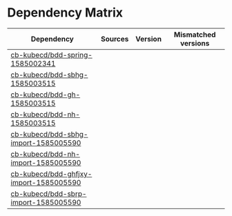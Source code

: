 # Dependency Matrix

Dependency | Sources | Version | Mismatched versions
---------- | ------- | ------- | -------------------
[cb-kubecd/bdd-spring-1585002341](https://github.com/cb-kubecd/bdd-spring-1585002341.git) |  | []() | 
[cb-kubecd/bdd-sbhg-1585003515](https://github.com/cb-kubecd/bdd-sbhg-1585003515.git) |  | []() | 
[cb-kubecd/bdd-gh-1585003515](https://github.com/cb-kubecd/bdd-gh-1585003515.git) |  | []() | 
[cb-kubecd/bdd-nh-1585003515](https://github.com/cb-kubecd/bdd-nh-1585003515.git) |  | []() | 
[cb-kubecd/bdd-sbhg-import-1585005590](https://github.com/cb-kubecd/bdd-sbhg-import-1585005590.git) |  | []() | 
[cb-kubecd/bdd-nh-import-1585005590](https://github.com/cb-kubecd/bdd-nh-import-1585005590.git) |  | []() | 
[cb-kubecd/bdd-ghfjxy-import-1585005590](https://github.com/cb-kubecd/bdd-ghfjxy-import-1585005590.git) |  | []() | 
[cb-kubecd/bdd-sbrp-import-1585005590](https://github.com/cb-kubecd/bdd-sbrp-import-1585005590.git) |  | []() | 

